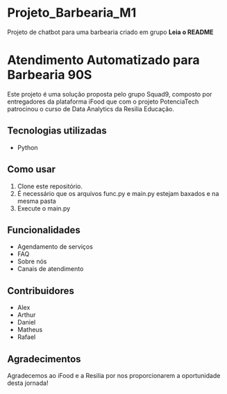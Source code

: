 # Projeto_Barbearia_M1
Projeto de chatbot para uma barbearia criado em grupo 
**Leia o README**
# Atendimento Automatizado para Barbearia 90S

Este projeto é uma solução proposta pelo grupo Squad9, composto por entregadores da plataforma iFood que com o projeto PotenciaTech patrocinou
o curso de Data Analytics da Resilia Educação.

## Tecnologias utilizadas

- Python

## Como usar

1. Clone este repositório.
2. É necessário que os arquivos func.py e main.py estejam baxados e na mesma pasta
3. Execute o main.py

## Funcionalidades

- Agendamento de serviços
- FAQ
- Sobre nós
- Canais de atendimento

## Contribuidores

- Alex
- Arthur
- Daniel
- Matheus
- Rafael


## Agradecimentos

Agradecemos ao iFood e a Resilia por nos proporcionarem a oportunidade desta jornada!
